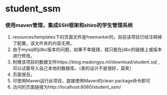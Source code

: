 # student_ssm
### 使用maven管理，集成SSH框架和shiro的学生管理系统
1. resources/templates下的页面文件是freemarker的，目前该项目已经注释掉了配置，该文件夹的内容无用。
2. 由于mysql的jdbc版本的问题，如果不幸报错，就只能在jdbc的链接上或版本进行修改。
3. 附赠该项目的数据文件https://blog.madongyu.ml/download/student.sql
,可以试着导入自己本地的数据库。（表的设计不是很好，莫笑）
4. 页面很丑。
5. 可使用Maven运行此项目，直接使用Maven的clean package命令即可
6. 访问的页面链接为http://localhost:8080/student_ssm/
